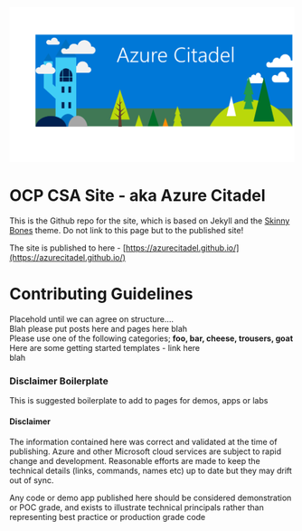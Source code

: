 ![banner](images/AzureCitadelBanner.png)

# OCP CSA Site - aka Azure Citadel
This is the Github repo for the site, which is based on Jekyll and the [Skinny Bones](https://github.com/mmistakes/skinny-bones-jekyll) theme. Do not link to this page but to the published site!

The site is published to here - [https://azurecitadel.github.io/](https://azurecitadel.github.io/)

# Contributing Guidelines
Placehold until we can agree on structure....  
Blah please put posts here and pages here blah  
Please use one of the following categories; **foo, bar, cheese, trousers, goat**  
Here are some getting started templates - link here  
blah

### Disclaimer Boilerplate
This is suggested boilerplate to add to pages for demos, apps or labs

#### Disclaimer
The information contained here was correct and validated at the time of publishing. Azure and other Microsoft cloud services are subject to rapid change and development. Reasonable efforts are made to keep the technical details (links, commands, names etc) up to date but they may drift out of sync.  

Any code or demo app published here should be considered demonstration or POC grade, and exists to illustrate technical principals rather than representing best practice or production grade code


